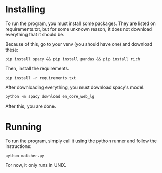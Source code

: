 # Installing
To run the program, you must install some packages. They are listed on requirements.txt, but for some unknown reason, it does not download everything that it should be. 

Because of this, go to your venv (you should have one) and download these:

`pip install spacy && pip install pandas && pip install rich`

Then, install the requirements.

`pip install -r requirements.txt`

After downloading everything, you must download spacy's model.

`python -m spacy download en_core_web_lg`

After this, you are done.

# Running
To run the program, simply call it using the python runner and follow the instructions:

`python matcher.py`

For now, it only runs in UNIX.